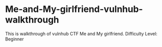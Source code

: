 # Me-and-My-girlfriend-vulnhub-walkthrough
This is walkthrough of vulnhub CTF Me and My girlfriend. Difficulty Level: Beginner
